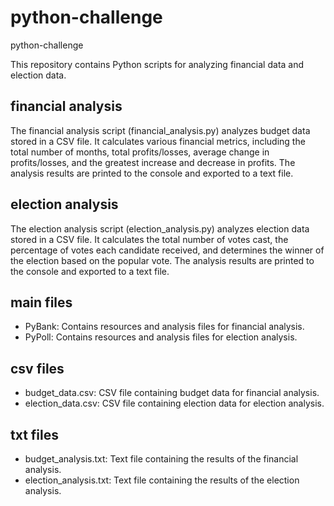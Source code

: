 # python-challenge
python-challenge

This repository contains Python scripts for analyzing financial data and election data.

## financial analysis

The financial analysis script (financial_analysis.py) analyzes budget data stored in a CSV file. It calculates various financial metrics, including the total number of months, total profits/losses, average change in profits/losses, and the greatest increase and decrease in profits. The analysis results are printed to the console and exported to a text file.

## election analysis

The election analysis script (election_analysis.py) analyzes election data stored in a CSV file. It calculates the total number of votes cast, the percentage of votes each candidate received, and determines the winner of the election based on the popular vote. The analysis results are printed to the console and exported to a text file.

## main files

- PyBank: Contains resources and analysis files for financial analysis.
- PyPoll: Contains resources and analysis files for election analysis.

## csv files

- budget_data.csv: CSV file containing budget data for financial analysis.
- election_data.csv: CSV file containing election data for election analysis.

## txt files

- budget_analysis.txt: Text file containing the results of the financial analysis.
- election_analysis.txt: Text file containing the results of the election analysis.